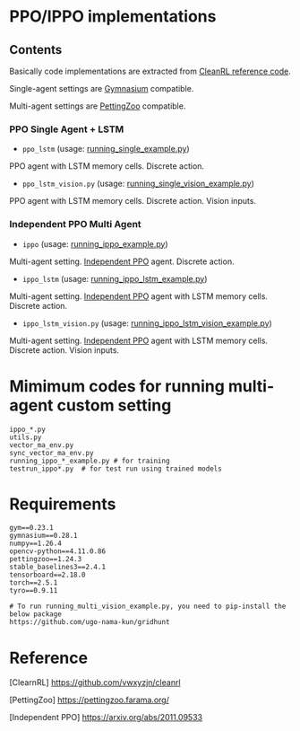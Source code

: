 # PPO/IPPO implementations

## Contents
Basically code implementations are extracted from [CleanRL reference code](https://github.com/vwxyzjn/cleanrl/blob/master/cleanrl/ppo_atari.py).

Single-agent settings are [Gymnasium](https://gymnasium.farama.org/) compatible.

Multi-agent settings are [PettingZoo](https://pettingzoo.farama.org/) compatible.

### PPO Single Agent + LSTM

- `ppo_lstm` (usage: [running_single_example.py](running_ppo_lstm_example.py))

PPO agent with LSTM memory cells. Discrete action.

- `ppo_lstm_vision.py` (usage: [running_single_vision_example.py](running_ppo_lstm_vision_example.py))

PPO agent with LSTM memory cells. Discrete action. Vision inputs.

### Independent PPO Multi Agent

- `ippo` (usage: [running_ippo_example.py](running_ippo_example.py))

Multi-agent setting. 
[Independent PPO](https://arxiv.org/abs/2011.09533) agent. Discrete action.

- `ippo_lstm` (usage: [running_ippo_lstm_example.py](running_ippo_lstm_example.py))

Multi-agent setting.
[Independent PPO](https://arxiv.org/abs/2011.09533) agent with LSTM memory cells. Discrete action.

- `ippo_lstm_vision.py` (usage: [running_ippo_lstm_vision_example.py](running_ippo_lstm_vision_example.py))

Multi-agent setting.
[Independent PPO](https://arxiv.org/abs/2011.09533) agent with LSTM memory cells. Discrete action. Vision inputs.

# Mimimum codes for running multi-agent custom setting
```text
ippo_*.py
utils.py
vector_ma_env.py
sync_vector_ma_env.py
running_ippo_*_example.py # for training
testrun_ippo*.py  # for test run using trained models
```

# Requirements
```text
gym==0.23.1
gymnasium==0.28.1
numpy==1.26.4
opencv-python==4.11.0.86
pettingzoo==1.24.3
stable_baselines3==2.4.1
tensorboard==2.18.0
torch==2.5.1
tyro==0.9.11

# To run running_multi_vision_example.py, you need to pip-install the below package
https://github.com/ugo-nama-kun/gridhunt
```

# Reference
[ClearnRL] https://github.com/vwxyzjn/cleanrl

[PettingZoo] https://pettingzoo.farama.org/

[Independent PPO] https://arxiv.org/abs/2011.09533